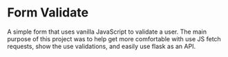 # Form Validate
A simple form that uses vanilla JavaScript to validate a user. The main purpose of this project was to help get more comfortable with use JS fetch requests, show the use validations, and easily use flask as an API.

